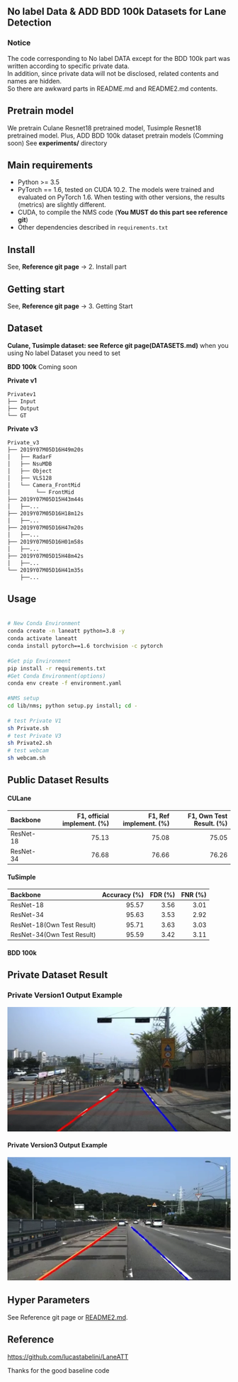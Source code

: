 ## No label Data & ADD BDD 100k Datasets for Lane Detection


### Notice
The code corresponding to No label DATA except for the BDD 100k part was written according to specific private data. <br>
In addition, since private data will not be disclosed, related contents and names are hidden. <br>
So there are awkward parts in README.md and README2.md contents.


## Pretrain model 
We pretrain Culane Resnet18 pretrained model, Tusimple Resnet18 pretrained model.
Plus, ADD BDD 100k dataset pretrain models (Comming soon)
See **experiments/** directory


## Main requirements
- Python >= 3.5
- PyTorch == 1.6, tested on CUDA 10.2. The models were trained and evaluated on PyTorch 1.6. When testing with other versions, the results (metrics) are slightly different.
- CUDA, to compile the NMS code (**You MUST do this part see reference git**)
- Other dependencies described in `requirements.txt`

## Install
See, **Reference git page** -> 2. Install part

## Getting start
See, **Reference git page** -> 3. Getting Start

## Dataset
**Culane, Tusimple dataset: see Referce git page(DATASETS.md)**
when you using No label Dataset you need to set 


**BDD 100k**
Coming soon

**Private v1**
```
Privatev1
├── Input
├── Output
└── GT
```

**Private v3** 
```
Private_v3
├── 2019Y07M05D16H49m20s
│   ├── RadarF
│   ├── NsuMDB
│   ├── Object
│   ├── VLS128
│   └── Camera_FrontMid
│        └── FrontMid
├── 2019Y07M05D15H43m44s
│   ├──...
├── 2019Y07M05D16H18m12s
│   ├──...
├── 2019Y07M05D16H47m20s
│   ├──...
├── 2019Y07M05D16H01m58s
│   ├──...
├── 2019Y07M05D15H48m42s
│   ├──...
└── 2019Y07M05D16H41m35s
    ├──...
```

## Usage
```bash

# New Conda Environment
conda create -n laneatt python=3.8 -y
conda activate laneatt
conda install pytorch==1.6 torchvision -c pytorch

#Get pip Environment
pip install -r requirements.txt
#Get Conda Environment(options)
conda env create -f environment.yaml

#NMS setup
cd lib/nms; python setup.py install; cd -

# test Private V1
sh Private.sh
# test Private V3
sh Private2.sh
# test webcam
sh webcam.sh
```

## Public Dataset Results

#### CULane
|   Backbone    |     F1, official implement. (%)    | F1, Ref implement. (%) | F1, Own Test Result. (%) |
|     :---      |         ---:                       |   ---:                 |   ---:                   | 
| ResNet-18     | 75.13                              |  75.08                 |  75.05                   | 
| ResNet-34     | 76.68                              |  76.66                 |  76.26                   |



#### TuSimple
|   Backbone                |      Accuracy (%)     |      FDR (%)     |      FNR (%)     |
|    :---                   |         ---:          |       ---:       |       ---:       |
| ResNet-18                 |    95.57              |    3.56          |    3.01          |
| ResNet-34                 |    95.63              |    3.53          |    2.92          |
| ResNet-18(Own Test Result)|    95.71              |    3.63          |    3.03          |
| ResNet-34(Own Test Result)|    95.59              |    3.42          |    3.11          |

#### BDD 100k


## Private Dataset Result 

### Private Version1 Output Example

[![Private v1 video](data/figures/privatev1_somenail.PNG "Private v1 video")](https://drive.google.com/file/d/1Ptx9bdYE5W5oOkGcOfyMWVtjfcCRPw06/view?usp=sharing)

#### Private Version3 Output Example

[![Private v3 video](data/figures/privatev3_somenail.PNG "Private v3 video")](https://drive.google.com/file/d/1wpSbKLqEqYh0jZXyW-kC9Jf0OOY2-IzG/view?usp=sharing)

## Hyper Parameters
See Reference git page or  [README2.md](README2.md).




## Reference
https://github.com/lucastabelini/LaneATT

Thanks for the good baseline code

